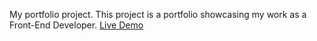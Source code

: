 My portfolio project.
This project is a portfolio showcasing my work as a Front-End Developer.
[Live Demo](https://github.com/allyson680/Portfolio.git)
